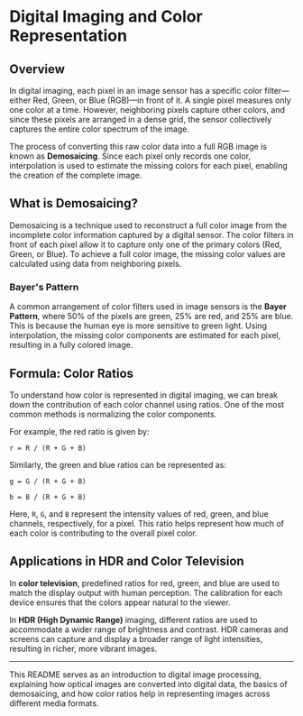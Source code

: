 # Digital Imaging and Color Representation

## Overview

In digital imaging, each pixel in an image sensor has a specific color filter—either Red, Green, or Blue (RGB)—in front of it. A single pixel measures only one color at a time. However, neighboring pixels capture other colors, and since these pixels are arranged in a dense grid, the sensor collectively captures the entire color spectrum of the image.

The process of converting this raw color data into a full RGB image is known as **Demosaicing**. Since each pixel only records one color, interpolation is used to estimate the missing colors for each pixel, enabling the creation of the complete image.

## What is Demosaicing?

Demosaicing is a technique used to reconstruct a full color image from the incomplete color information captured by a digital sensor. The color filters in front of each pixel allow it to capture only one of the primary colors (Red, Green, or Blue). To achieve a full color image, the missing color values are calculated using data from neighboring pixels.

### Bayer's Pattern

A common arrangement of color filters used in image sensors is the **Bayer Pattern**, where 50% of the pixels are green, 25% are red, and 25% are blue. This is because the human eye is more sensitive to green light. Using interpolation, the missing color components are estimated for each pixel, resulting in a fully colored image.

## Formula: Color Ratios

To understand how color is represented in digital imaging, we can break down the contribution of each color channel using ratios. One of the most common methods is normalizing the color components.

For example, the red ratio is given by:

`r = R / (R + G + B)`

Similarly, the green and blue ratios can be represented as:

`g = G / (R + G + B)`

`b = B / (R + G + B)`

Here, `R`, `G`, and `B` represent the intensity values of red, green, and blue channels, respectively, for a pixel. This ratio helps represent how much of each color is contributing to the overall pixel color.

## Applications in HDR and Color Television

In **color television**, predefined ratios for red, green, and blue are used to match the display output with human perception. The calibration for each device ensures that the colors appear natural to the viewer.

In **HDR (High Dynamic Range)** imaging, different ratios are used to accommodate a wider range of brightness and contrast. HDR cameras and screens can capture and display a broader range of light intensities, resulting in richer, more vibrant images.

---

This README serves as an introduction to digital image processing, explaining how optical images are converted into digital data, the basics of demosaicing, and how color ratios help in representing images across different media formats.
